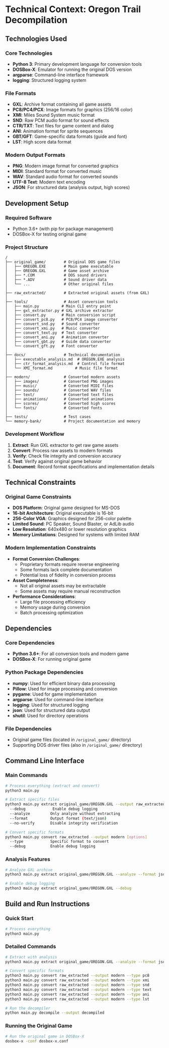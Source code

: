 # Technical Context: Oregon Trail Decompilation

## Technologies Used

### Core Technologies
- **Python 3**: Primary development language for conversion tools
- **DOSBox-X**: Emulator for running the original DOS version
- **argparse**: Command-line interface framework
- **logging**: Structured logging system

### File Formats
- **GXL**: Archive format containing all game assets
- **PC8/PC4/PCX**: Image formats for graphics (256/16 color)
- **XMI**: Miles Sound System music format
- **SND**: Raw PCM audio format for sound effects
- **CTR/TXT**: Text files for game content and dialog
- **ANI**: Animation format for sprite sequences
- **GBT/GFT**: Game-specific data formats (guide and font)
- **LST**: High score data format

### Modern Output Formats
- **PNG**: Modern image format for converted graphics
- **MIDI**: Standard format for converted music
- **WAV**: Standard audio format for converted sounds
- **UTF-8 Text**: Modern text encoding
- **JSON**: For structured data (analysis output, high scores)

## Development Setup

### Required Software
- Python 3.6+ (with pip for package management)
- DOSBox-X for testing original game

### Project Structure
```
/
├── original_game/        # Original DOS game files
│   ├── OREGON.EXE        # Main game executable 
│   ├── OREGON.GXL        # Game asset archive
│   ├── *.COM             # DOS sound drivers
│   ├── *.ADV             # Sound driver data
│   └── ...               # Other original files
│
├── raw_extracted/        # Extracted original assets (from GXL)
│
├── tools/                # Asset conversion tools
│   ├── main.py          # Main CLI entry point
│   ├── gxl_extractor.py # GXL archive extractor
│   ├── convert.py       # Main conversion script
│   ├── convert_pc8.py   # PC8/PC4 image converter
│   ├── convert_snd.py   # Sound converter
│   ├── convert_xmi.py   # Music converter
│   ├── convert_text.py  # Text converter
│   ├── convert_ani.py   # Animation converter
│   ├── convert_gbt.py   # Guide data converter
│   └── convert_gft.py   # Font converter
│   
├── docs/                 # Technical documentation
│   ├── executable_analysis.md  # OREGON.EXE analysis
│   ├── ctr_format_analysis.md  # Control file format
│   └── XMI_format.md          # Music file format
│   
├── modern/               # Converted modern assets
│   ├── images/           # Converted PNG images
│   ├── music/            # Converted MIDI files
│   ├── sounds/           # Converted WAV files
│   ├── text/             # Converted text files
│   ├── animations/       # Converted animations
│   ├── scores/           # Converted high scores
│   └── fonts/            # Converted fonts
│   
├── tests/                # Test cases
└── memory-bank/          # Project documentation and memory
```

### Development Workflow
1. **Extract**: Run GXL extractor to get raw game assets
2. **Convert**: Process raw assets to modern formats
3. **Verify**: Check file integrity and conversion accuracy
4. **Test**: Verify against original game behavior
5. **Document**: Record format specifications and implementation details

## Technical Constraints

### Original Game Constraints
- **DOS Platform**: Original game designed for MS-DOS
- **16-bit Architecture**: Original executable is 16-bit
- **256-Color VGA**: Graphics designed for 256-color palette
- **Limited Sound**: PC Speaker, Sound Blaster, or AdLib audio
- **Low Resolution**: 640x480 or lower resolution graphics
- **Memory Limitations**: Designed for systems with limited RAM

### Modern Implementation Constraints
- **Format Conversion Challenges**:
  - Proprietary formats require reverse engineering
  - Some formats lack complete documentation
  - Potential loss of fidelity in conversion process
- **Asset Completeness**:
  - Not all original assets may be extractable
  - Some assets may require manual reconstruction
- **Performance Considerations**:
  - Large file processing efficiency
  - Memory usage during conversion
  - Batch processing optimization

## Dependencies

### Core Dependencies
- **Python 3.6+**: For all conversion tools and modern game
- **DOSBox-X**: For running original game

### Python Package Dependencies
- **numpy**: Used for efficient binary data processing
- **Pillow**: Used for image processing and conversion
- **pygame**: Used for game implementation
- **argparse**: Used for command-line interface
- **logging**: Used for structured logging
- **json**: Used for structured data output
- **shutil**: Used for directory operations

### File Dependencies
- Original game files (located in `/original_game/` directory)
- Supporting DOS driver files (also in `/original_game/` directory)

## Command Line Interface

### Main Commands
```bash
# Process everything (extract and convert)
python3 main.py

# Extract specific files
python3 main.py extract original_game/OREGON.GXL --output raw_extracted [options]
  --debug            Enable debug logging
  --analyze         Only analyze without extracting
  --format          Output format (text/json)
  --no-verify       Disable integrity verification

# Convert specific formats
python3 main.py convert raw_extracted --output modern [options]
  --type            Specific format to convert
  --debug           Enable debug logging
```

### Analysis Features
```bash
# Analyze GXL archive
python3 main.py extract original_game/OREGON.GXL --analyze --format json

# Enable debug logging
python3 main.py extract original_game/OREGON.GXL --debug
```

## Build and Run Instructions

### Quick Start
```bash
# Process everything
python3 main.py
```

### Detailed Commands
```bash
# Extract with analysis
python3 main.py extract original_game/OREGON.GXL --analyze --format json

# Convert specific formats
python3 main.py convert raw_extracted --output modern --type pc8
python3 main.py convert raw_extracted --output modern --type xmi
python3 main.py convert raw_extracted --output modern --type snd
python3 main.py convert raw_extracted --output modern --type text
python3 main.py convert raw_extracted --output modern --type ani
python3 main.py convert raw_extracted --output modern --type lst

# Run the decompiler
python main.py decompile --output decompiled
```

### Running the Original Game
```bash
# Run the original game in DOSBox-X
dosbox-x -conf dosbox-x.conf
